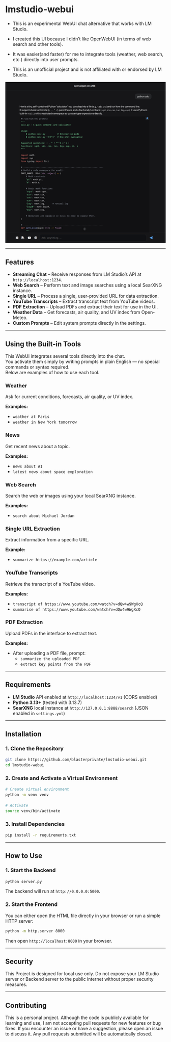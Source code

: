 # lmstudio-webui

- This is an experimental WebUI chat alternative that works with LM Studio.

- I created this UI because I didn’t like OpenWebUI (in terms of web search and other tools).

- It was easier(and faster) for me to integrate tools (weather, web search, etc.) directly into user prompts.

- This is an unofficial project and is not affiliated with or endorsed by LM Studio.
  
![Alt text](screenshots/screen1.png)

---

## Features

* **Streaming Chat** – Receive responses from LM Studio’s API at `http://localhost:1234`.
* **Web Search** – Perform text and image searches using a local SearXNG instance.
* **Single URL** – Process a single, user-provided URL for data extraction.
* **YouTube Transcripts** – Extract transcript text from YouTube videos.
* **PDF Extraction** – Upload PDFs and extract their text for use in the UI.
* **Weather Data** – Get forecasts, air quality, and UV index from Open-Meteo.
* **Custom Prompts** – Edit system prompts directly in the settings.

---

## Using the Built-in Tools

This WebUI integrates several tools directly into the chat.  
You activate them simply by writing prompts in plain English — no special commands or syntax required.  
Below are examples of how to use each tool.

### Weather
Ask for current conditions, forecasts, air quality, or UV index.

**Examples:**
- `weather at Paris`
- `weather in New York tomorrow`

### News
Get recent news about a topic.

**Examples:**
- `news about AI`
- `latest news about space exploration`

### Web Search
Search the web or images using your local SearXNG instance.

**Examples:**
- `search about Michael Jordan`

### Single URL Extraction
Extract information from a specific URL.

**Example:**
- `summarize https://example.com/article`

### YouTube Transcripts
Retrieve the transcript of a YouTube video.

**Examples:**
- `transcript of https://www.youtube.com/watch?v=dQw4w9WgXcQ`
- `summarise of https://www.youtube.com/watch?v=dQw4w9WgXcQ`
### PDF Extraction
Upload PDFs in the interface to extract text.

**Examples:**
- After uploading a PDF file, prompt:
  - `summarize the uploaded PDF`
  - `extract key points from the PDF`

---

## Requirements

- **LM Studio** API enabled at `http://localhost:1234/v1` (CORS enabled)
- **Python 3.13+** (tested with 3.13.7)
- **SearXNG** local instance at `http://127.0.0.1:8888/search` (JSON enabled in `settings.yml`)

---

## Installation

### 1. Clone the Repository

```bash
git clone https://github.com/blasterprivate/lmstudio-webui.git
cd lmstudio-webui
````

### 2. Create and Activate a Virtual Environment

```bash
# Create virtual environment
python -m venv venv

# Activate
source venv/bin/activate
```

### 3. Install Dependencies

```bash
pip install -r requirements.txt
```

---

## How to Use

### 1. Start the Backend

```bash
python server.py
```

The backend will run at `http://0.0.0.0:5000`.

### 2. Start the Frontend

You can either open the HTML file directly in your browser or run a simple HTTP server:

```bash
python -m http.server 8000
```

Then open `http://localhost:8000` in your browser.

---
## Security

This Project is designed for local use only. Do not expose your LM Studio server or Backend server to the public internet without proper security measures.

---
## Contributing

This is a personal project. Although the code is publicly available for learning and use, I am not accepting pull requests for new features or bug fixes. If you encounter an issue or have a suggestion, please open an issue to discuss it. Any pull requests submitted will be automatically closed.
